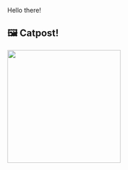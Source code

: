 Hello there!



## 🖼️ Catpost!

<sub>
    <img src="https://cdn2.thecatapi.com/images/dvi.jpg" height="256">
</sub>

